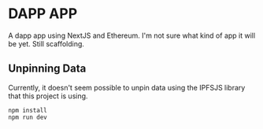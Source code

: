 # DAPP APP
A dapp app using NextJS and Ethereum. I'm not sure what kind of app it will be yet. Still scaffolding.

## Unpinning Data
Currently, it doesn't seem possible to unpin data using the IPFSJS library that this project is using.

```
npm install
npm run dev
```